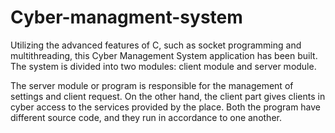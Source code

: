 # Cyber-managment-system
Utilizing the advanced features of C, such as socket programming and multithreading, this Cyber Management System application has been built. The system is divided into two modules: client module and server module.

The server module or program is responsible for the management of settings and client request. On the other hand, the client part gives clients in cyber access to the services provided by the place. Both the program have different source code, and they run in accordance to one another.
